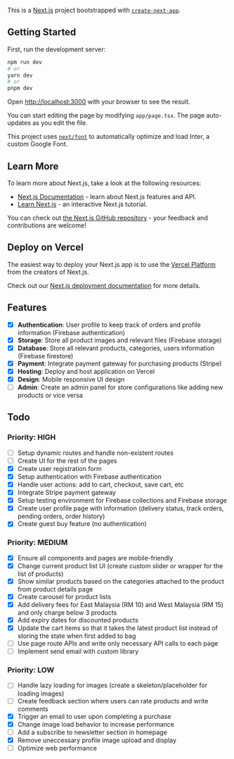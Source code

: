 This is a [Next.js](https://nextjs.org/) project bootstrapped with [`create-next-app`](https://github.com/vercel/next.js/tree/canary/packages/create-next-app).

## Getting Started

First, run the development server:

```bash
npm run dev
# or
yarn dev
# or
pnpm dev
```

Open [http://localhost:3000](http://localhost:3000) with your browser to see the result.

You can start editing the page by modifying `app/page.tsx`. The page auto-updates as you edit the file.

This project uses [`next/font`](https://nextjs.org/docs/basic-features/font-optimization) to automatically optimize and load Inter, a custom Google Font.

## Learn More

To learn more about Next.js, take a look at the following resources:

- [Next.js Documentation](https://nextjs.org/docs) - learn about Next.js features and API.
- [Learn Next.js](https://nextjs.org/learn) - an interactive Next.js tutorial.

You can check out [the Next.js GitHub repository](https://github.com/vercel/next.js/) - your feedback and contributions are welcome!

## Deploy on Vercel

The easiest way to deploy your Next.js app is to use the [Vercel Platform](https://vercel.com/new?utm_medium=default-template&filter=next.js&utm_source=create-next-app&utm_campaign=create-next-app-readme) from the creators of Next.js.

Check out our [Next.js deployment documentation](https://nextjs.org/docs/deployment) for more details.


## Features

- [x] **Authentication**: User profile to keep track of orders and profile information (Firebase authentication)
- [x] **Storage**: Store all product images and relevant files (Firebase storage)
- [x] **Database**: Store all relevant products, categories, users information (Firebase firestore)
- [x] **Payment**: Integrate payment gateway for purchasing products (Stripe)
- [x] **Hosting**: Deploy and host application on Vercel
- [x] **Design**: Mobile responsive UI design
- [ ] **Admin**: Create an admin panel for store configurations like adding new products or vice versa

## Todo

### Priority: HIGH
- [ ] Setup dynamic routes and handle non-existent routes
- [ ] Create UI for the rest of the pages
- [x] Create user registration form
- [x] Setup authentication with Firebase authentication
- [x] Handle user actions: add to cart, checkout, save cart, etc
- [x] Integrate Stripe payment gateway
- [x] Setup testing environment for Firebase collections and Firebase storage
- [x] Create user profile page with information (delivery status, track orders, pending orders, order history)
- [x] Create guest buy feature (no authentication)

### Priority: MEDIUM
- [x] Ensure all components and pages are mobile-friendly
- [x] Change current product list UI (create custom slider or wrapper for the list of products)
- [x] Show similar products based on the categories attached to the product from product details page
- [x] Create carousel for product lists
- [x] Add delivery fees for East Malaysia (RM 10) and West Malaysia (RM 15) and only charge below 3 products
- [x] Add expiry dates for discounted products
- [x] Update the cart items so that it takes the latest product list instead of storing the state when first added to bag
- [ ] Use page route APIs and write only necessary API calls to each page
- [ ] Implement send email with custom library

### Priority: LOW
- [ ] Handle lazy loading for images (create a skeleton/placeholder for loading images)
- [ ] Create feedback section where users can rate products and write comments
- [x] Trigger an email to user upon completing a purchase
- [x] Change image load behavior to increase performance
- [ ] Add a subscribe to newsletter section in homepage
- [x] Remove uneccessary profile image upload and display
- [ ] Optimize web performance